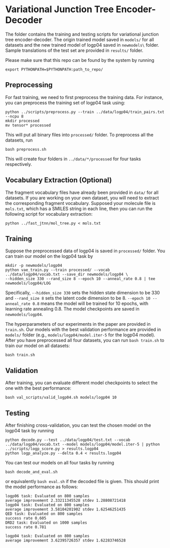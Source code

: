 # Variational Junction Tree Encoder-Decoder

The folder contains the training and testing scripts for variational junction tree encoder-decoder. The origin trained model saved in `models/` for all datasets and the new trained model of logp04 saved in `newmodels\` folder. Sample translations of the test set are provided in `results/` folder. 

Please make sure that this repo can be found by the system by running
```
export PYTHONPATH=$PYTHONPATH:path_to_repo/
```

## Preprocessing
For fast training, we need to first preprocess the training data. For instance, you can preprocess the training set of logp04 task using:
```
python ../scripts/preprocess.py --train ../data/logp04/train_pairs.txt --ncpu 8
mkdir processed
mv tensor* processed
```
This will put all binary files into `processed/` folder. To preprocess all the datasets, run
```
bash preprocess.sh
```
This will create four folders in `../data/*/processed` for four tasks respectively.

## Vocabulary Extraction (Optional)
The fragment vocabulary files have already been provided in `data/` for all datasets. If you are working on your own dataset, you will need to extract the corresponding fragment vocabulary. Supposed your molecule file is `mols.txt`, which has a SMILES string in each line, then you can run the following script for vocabulary extraction:
```
python ../fast_jtnn/mol_tree.py < mols.txt
```

## Training
Suppose the preprocessed data of logp04 is saved in `processed/` folder. You can train our model on the logp04 task by
```
mkdir -p newmodels/logp04
python vae_train.py --train processed/ --vocab ../data/logp04/vocab.txt --save_dir newmodels/logp04 \
--hidden_size 330 --rand_size 8 --epoch 10 --anneal_rate 0.8 | tee newmodels/logp04/LOG
```
Specifically, `--hidden_size 330` sets the hidden state dimension to be 330 and `--rand_size 8` sets the latent code dimension to be 8. `--epoch 10 --anneal_rate 0.8` means the model will be trained for 10 epochs, with learning rate annealing 0.8. The model checkpoints are saved in `newmodels/logp04`.

The hyperparameters of our experiments in the paper are provided in `train.sh`. Our models with the best validation performance are provided in `models/` folder (e.g., `models/logp04/model.iter-5` for the logp04 model). After you have preprocessed all four datasets, you can run `bash train.sh` to train our model on all datasets:
```
bash train.sh
```

## Validation
After training, you can evaluate different model checkpoints to select the one with the best performance:
```
bash val_scripts/valid_logp04.sh models/logp04 10
```

## Testing
After finishing cross-validation, you can test the chosen model on the logp04 task by running
```
python decode.py --test ../data/logp04/test.txt --vocab ../data/logp04/vocab.txt --model models/logp04/model.iter-5 | python ../scripts/logp_score.py > results.logp04
python logp_analyze.py --delta 0.4 < results.logp04
```
You can test our models on all four tasks by running
```
bash decode_and_eval.sh
```
or equivalently `bash eval.sh` if the decoded file is given. This should print the model performance as follows:
```
logp06 task: Evaluated on 800 samples
average improvement 2.33211345528 stdev 1.28808721418
logp04 task: Evaluated on 800 samples
average improvement 3.58104201902 stdev 1.62546251435
QED task: Evaluated on 800 samples
success rate 0.605
DRD2 task: Evaluated on 1000 samples
success rate 0.781
```

```
logp04 task: Evaluated on 800 samples
average improvement 3.62395726357 stdev 1.62283746528
```
